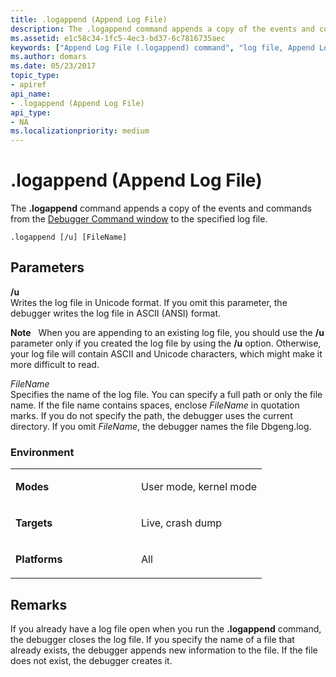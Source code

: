 ```yaml
---
title: .logappend (Append Log File)
description: The .logappend command appends a copy of the events and commands from the Debugger Command window to the specified log file.
ms.assetid: e1c58c34-1fc5-4ec3-bd37-6c7816735aec
keywords: ["Append Log File (.logappend) command", "log file, Append Log File (.logappend) command", ".logappend (Append Log File) Windows Debugging"]
ms.author: domars
ms.date: 05/23/2017
topic_type:
- apiref
api_name:
- .logappend (Append Log File)
api_type:
- NA
ms.localizationpriority: medium
---
```


# .logappend (Append Log File)


The **.logappend** command appends a copy of the events and commands from the [Debugger Command window](debugger-command-window.md) to the specified log file.

```dbgcmd
.logappend [/u] [FileName]
```

## <span id="ddk_meta_append_log_file_dbg"></span><span id="DDK_META_APPEND_LOG_FILE_DBG"></span>Parameters


<span id="________u______"></span><span id="________U______"></span> **/u**   
Writes the log file in Unicode format. If you omit this parameter, the debugger writes the log file in ASCII (ANSI) format.

**Note**   When you are appending to an existing log file, you should use the **/u** parameter only if you created the log file by using the **/u** option. Otherwise, your log file will contain ASCII and Unicode characters, which might make it more difficult to read.

 

<span id="_______FileName______"></span><span id="_______filename______"></span><span id="_______FILENAME______"></span> *FileName*   
Specifies the name of the log file. You can specify a full path or only the file name. If the file name contains spaces, enclose *FileName* in quotation marks. If you do not specify the path, the debugger uses the current directory. If you omit *FileName*, the debugger names the file Dbgeng.log.

### <span id="Environment"></span><span id="environment"></span><span id="ENVIRONMENT"></span>Environment

<table>
<colgroup>
<col width="50%" />
<col width="50%" />
</colgroup>
<tbody>
<tr class="odd">
<td align="left"><p><strong>Modes</strong></p></td>
<td align="left"><p>User mode, kernel mode</p></td>
</tr>
<tr class="even">
<td align="left"><p><strong>Targets</strong></p></td>
<td align="left"><p>Live, crash dump</p></td>
</tr>
<tr class="odd">
<td align="left"><p><strong>Platforms</strong></p></td>
<td align="left"><p>All</p></td>
</tr>
</tbody>
</table>

 

Remarks
-------

If you already have a log file open when you run the **.logappend** command, the debugger closes the log file. If you specify the name of a file that already exists, the debugger appends new information to the file. If the file does not exist, the debugger creates it.

 

 





